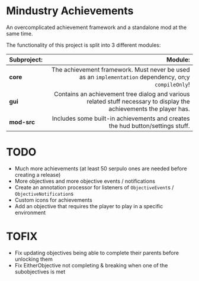 # Mindustry Achievements
An overcomplicated achievement framework and a standalone mod at the same time.

The functionality of this project is split into 3 different modules:

| Subproject: |                                                                                                             Module: |
|:------------|--------------------------------------------------------------------------------------------------------------------:|
| **core**    |                The achievement framework. Must never be used as an `implementation` dependency, on;y `compileOnly`! |
| **gui**     | Contains an achievement tree dialog and various related stuff necessary to display the achievements the player has. |
| **mod-src** |                                      Includes some built-in achievements and creates the hud button/settings stuff. |


# TODO
* Much more achievements (at least 50 serpulo ones are needed before creating a release)
* More objectives and more objective events / notifications
* Create an annotation processor for listeners of `ObjectiveEvent`s / `ObjectiveNotification`s
* Custom icons for achievements
* Add an objective that requires the player to play in a specific environment

# TOFIX
* Fix updating objectives being able to complete their parents before unlocking them
* Fix EitherObjective not completing & breaking when one of the subobjectives is met
